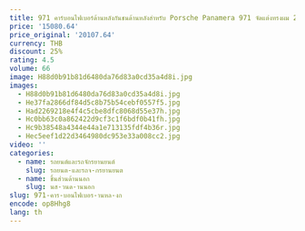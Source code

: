 ```yaml
---
title: 971 คาร์บอนไฟเบอร์ด้านหลังกันชนด้านหลังสําหรับ Porsche Panamera 971 จัดแต่งทรงผม 2017
price: '15080.64'
price_original: '20107.64'
currency: THB
discount: 25%
rating: 4.5
volume: 66
image: H88d0b91b81d6480da76d83a0cd35a4d8i.jpg
images:
  - H88d0b91b81d6480da76d83a0cd35a4d8i.jpg
  - He37fa2866df84d5c8b75b54cebf0557f5.jpg
  - Had2269218e4f4c5cbe8dfc8068d55e37h.jpg
  - Hc0bb63c0a862422d9cf3c1f6bdf0b41fh.jpg
  - Hc9b38548a4344e44a1e713135fdf4b36r.jpg
  - Hec5eef1d22d3464980dc953e33a008cc2.jpg
video: ''
categories:
  - name: รถยนต์และรถจักรยานยนต์
    slug: รถยนต-และรถจ-กรยานยนต
  - name: ชิ้นส่วนด้านนอก
    slug: นส-วนด-านนอก
slug: 971-คาร-บอนไฟเบอร-านหล-งก
encode: op8Hhg8
lang: th
---
```

  
